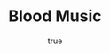 ---
title: "Blood Music"
bookCover: "/assets/book-covers/blood-music.jpg"
slug: "blood-music"
bookAuthor: "Greg Bear"
rating: 10
amazonLink: ""
author:
  name: Rico Trebeljahr
  picture: "/assets/blog/profile.jpeg"
---